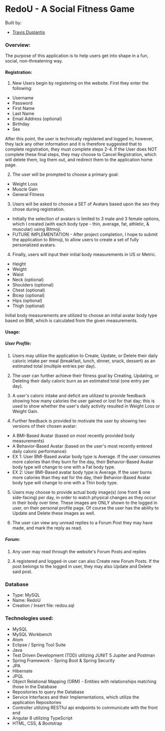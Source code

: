 # RedoU - A Social Fitness Game

Built by:
* [Travis Duplantis](https://github.com/tduplantis83)


### Overview:
The purpose of this application is to help users get into shape in a fun, social, non-threatening way.


#### Registration:
1. New Users begin by registering on the website. First they enter the following:
 * Username
 * Password
 * First Name
 * Last Name
 * Email Address (optional)
 * Birthday
 * Sex

After this point, the user is technically registered and logged in; however, they lack any other information and it is therefore suggested that to complete registration, they must complete steps 2-4. If the User does NOT complete these final steps, they may choose to Cancel Registration, which will delete them, log them out, and redirect them to the application home page.

2. The user will be prompted to choose a primary goal:
 * Weight Loss
 * Muscle Gain
 * General Fitness

3. Users will be asked to choose a SET of Avatars based upon the sex they chose during registration.
 * Initially the selection of avatars is limited to 3 male and 3 female options, which I created (with each body type - thin, average, fat, athletic, & muscular) using Bitmoji.
 * FUTURE IMPLEMENTATION - After project completion, I hope to submit the application to Bitmoji, to allow users to create a set of fully personalized avatars.

4. Finally, users will input their initial body measurements in US or Metric.
 * Height
 * Weight
 * Waist
 * Neck (optional)
 * Shoulders (optional)
 * Chest (optional)
 * Bicep (optional)
 * Hips (optional)
 * Thigh (optional)

Initial body measurements are utilized to choose an initial avatar body type based on BMI, which is calculated from the given measurements.


#### Usage:

##### User Profile:
1. Users may utilize the application to Create, Update, or Delete their daily caloric intake per meal (breakfast, lunch, dinner, snack, dessert) as an estimated total (multiple entries per day).

2. The user can further achieve their fitness goal by Creating, Updating, or Deleting their daily caloric burn as an estimated total (one entry per day).

3. A user's caloric intake and deficit are utilized to provide feedback showing how many calories the user gained or lost for that day; this is used to show whether the user's daily activity resulted in Weight Loss or Weight Gain.

4. Further feedback is provided to motivate the user by showing two versions of their chosen avatar:
  * A BMI-Based Avatar (based on most recently provided body measurements)
  * A Behavior-Based Avatar (based on the user's most recently entered daily caloric performance):
   * EX 1: User BMI-Based avatar body type is Average. If the user consumes more calories than they burn for the day, their Behavior-Based Avatar body type will change to one with a Fat body type.
   * EX 2: User BMI-Based avatar body type is Average. If the user burns more calories than they eat for the day, their Behavior-Based Avatar body type will change to one with a Thin body type.

5. Users may choose to provide actual body image(s) (one front & one side-facing) per day, in order to watch physical changes as they occur in their body over time. These images are ONLY shown to the logged in user, on their personal profile page. Of course the user has the ability to Update and Delete these images as well.

6. The user can view any unread replies to a Forum Post they may have made, and mark the reply as read.


##### Forum:
1. Any user may read through the website's Forum Posts and replies

2. A registered and logged-in user can also Create new Forum Posts. If the post belongs to the logged in user, they may also Update and Delete said post.


### Database
* Type: MySQL
* Name: RedoU
* Creation / Insert file: redou.sql

### Technologies used:
* MySQL
* MySQL Workbench
* Atom
* Eclipse / Spring Tool Suite
* Java
* Test Driven Development (TDD) utilizing JUNIT 5 Jupiter and Postman
* Spring Framework - Spring Boot & Spring Security
* JPA
* Hibernate
* JPQL
* Object Relational Mapping (ORM) - Entities with relationships matching those in the Database
* Repositories to query the Database
* Service Interfaces and their Implementations, which utilize the application Repositories
* Controller utilizing RESTful api endpoints to communicate with the front end
* Angular 8 utilizing TypeScript
* HTML, CSS, & Bootstrap

